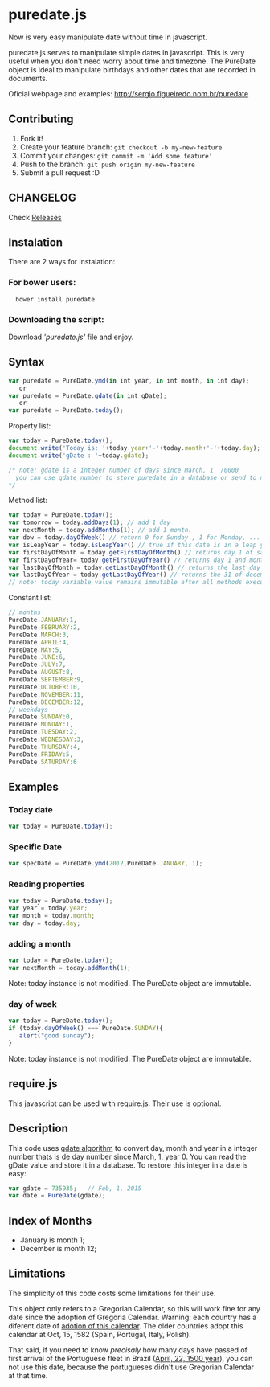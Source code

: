 puredate.js
===========

Now is very easy manipulate date without time in javascript.

puredate.js serves to manipulate simple dates in javascript. This is very useful when you don't need worry about
time and timezone. The PureDate object is ideal to manipulate birthdays and other dates that are recorded in documents.

Oficial webpage and examples: http://sergio.figueiredo.nom.br/puredate

## Contributing

1. Fork it!
2. Create your feature branch: `git checkout -b my-new-feature`
3. Commit your changes: `git commit -m 'Add some feature'`
4. Push to the branch: `git push origin my-new-feature`
5. Submit a pull request :D

## CHANGELOG

Check [Releases](https://github.com/smarcelobr/puredate.js/releases)


Instalation
-----------
There are 2 ways for instalation:

### For bower users:
```
  bower install puredate
```

### Downloading the script:

Download *'puredate.js'* file and enjoy.

Syntax
------

```js
var puredate = PureDate.ymd(in int year, in int month, in int day);
   or
var puredate = PureDate.gdate(in int gDate);
   or
var puredate = PureDate.today();
```

Property list:
```js
var today = PureDate.today();
document.write('Today is: '+today.year+'-'+today.month+'-'+today.day);
document.write('gDate : '+today.gdate);

/* note: gdate is a integer number of days since March, 1  /0000
  you can use gdate number to store puredate in a database or send to network.
*/
```

Method list:
```js
var today = PureDate.today();
var tomorrow = today.addDays(1); // add 1 day 
var nextMonth = today.addMonths(1); // add 1 month. 
var dow = today.dayOfWeek() // return 0 for Sunday , 1 for Monday, ... 6 for Saturday
var isLeapYear = today.isLeapYear() // true if this date is in a leap year.
var firstDayOfMonth = today.getFirstDayOfMonth() // returns day 1 of same month and year 
var firstDayofYear= today.getFirstDayOfYear() // returns day 1 and month 1(january) of same year
var lastDayOfMonth = today.getLastDayOfMonth() // returns the last day of month.
var lastDayOfYear = today.getLastDayOfYear() // returns the 31 of december of today's year.
// note: today variable value remains immutable after all methods execution.
```

Constant list:
```js
// months
PureDate.JANUARY:1,
PureDate.FEBRUARY:2,
PureDate.MARCH:3,
PureDate.APRIL:4,
PureDate.MAY:5,
PureDate.JUNE:6,
PureDate.JULY:7,
PureDate.AUGUST:8,
PureDate.SEPTEMBER:9,
PureDate.OCTOBER:10,
PureDate.NOVEMBER:11,
PureDate.DECEMBER:12,
// weekdays
PureDate.SUNDAY:0,
PureDate.MONDAY:1,
PureDate.TUESDAY:2,
PureDate.WEDNESDAY:3,
PureDate.THURSDAY:4,
PureDate.FRIDAY:5,
PureDate.SATURDAY:6
```

Examples
--------

### Today date

```js
var today = PureDate.today();
```

### Specific Date

```js
var specDate = PureDate.ymd(2012,PureDate.JANUARY, 1);
```

### Reading properties

```js
var today = PureDate.today();
var year = today.year;
var month = today.month;
var day = today.day;

```

### adding a month

```js
var today = PureDate.today();
var nextMonth = today.addMonth(1);
```
Note: today instance is not modified. The PureDate object are immutable.

### day of week

```js
var today = PureDate.today();
if (today.dayOfWeek() === PureDate.SUNDAY){
   alert("good sunday");
}
```
Note: today instance is not modified. The PureDate object are immutable.

require.js
----------

This javascript can be used with require.js. Their use is optional.


Description
-----------
This code uses [gdate algorithm][1] to convert day, month and year in a integer number thats is de day number since March, 1, year 0. You can read the gDate value and store it in a database. To restore this integer in a date is easy:
```js
var gdate = 735935;   // Feb, 1, 2015
var date = PureDate(gdate);
```

Index of Months
----------------
- January is month 1;
- December is month 12;

Limitations
-----------
The simplicity of this code costs some limitations for their use.

This object only refers to a Gregorian Calendar, so this will work fine for any date since the adoption of Gregoria Calendar. Warning: each country has a diferent date of [adotion of this calendar][2]. The older countries adopt this calendar at Oct, 15, 1582 (Spain, Portugal, Italy, Polish).

That said, if you need to know _precisaly_ how many days have passed of first arrival of the Portuguese fleet in Brazil ([April, 22, 1500 year][4]), you can not use this date, because the portugueses didn't use Gregorian Calendar at that time.

  [1]: http://alcor.concordia.ca/~gpkatch/gdate-algorithm.html "gdate algorithm (Concordia University/CA)"
  [2]: http://en.wikipedia.org/wiki/Adoption_of_the_Gregorian_calendar "Adoption of Gregoria Calendar (wikipedia)"
  [3]: http://en.wikipedia.org/wiki/ISO_8601 "ISO8601 (wikipedia)"
  [4]: http://en.wikipedia.org/wiki/Colonial_Brazil#Discovery_and_early_exploitation "Brazil Discovery"
